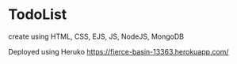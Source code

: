 # TodoList

create using HTML, CSS, EJS, JS, NodeJS, MongoDB

Deployed using Heruko https://fierce-basin-13363.herokuapp.com/
